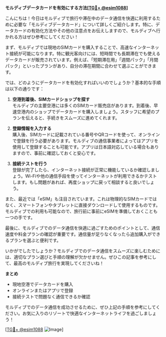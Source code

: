 **モルディブデータカードを有効にする方法[[TG💪+ @esim1088](https://t.me/s/esim1088)]**

こんにちは！今日はモルディブで旅行や滞在中のデータ通信を快適に利用するために必要な「モルディブデータカード」について詳しくご紹介します。特に、データカードの有効化方法やその他の注意点をお伝えしますので、モルディブへ行かれる方はぜひ参考にしてください！

まず、モルディブでは現地のSIMカードを購入することで、高速なインターネット接続が可能になります。特に観光客向けには、短時間でも長期滞在でも使えるデータカードが販売されています。例えば、「短期滞在用」「週間パック」「月間パック」といったプランがあり、自分の滞在期間に合わせて選ぶことができます。

では、どのようにデータカードを有効化すればいいのでしょうか？基本的な手順は以下の通りです：

1. **空港到着後、SIMカードショップを探す**  
   モルディブの主要空港には多くのSIMカード販売店があります。到着後、早速空港内のショップでデータカードを購入しましょう。スタッフに希望のプランを伝えると、手続きをスムーズに進めてくれます。

2. **登録情報を入力する**  
   購入後、SIMカードに記載されている番号やQRコードを使って、オンラインで登録を行う必要があります。モルディブの通信事業者によってはアプリを使用して登録することも可能です。アプリは日本語対応している場合もありますので、事前に確認しておくと安心です。

3. **接続テストを行う**  
   登録が完了したら、インターネット接続が正常に機能しているか確認しましょう。Wi-Fiや他の通信手段を使ってインターネットが利用できるかテストします。もし問題があれば、再度ショップに戻って相談すると良いでしょう。

また、最近では「eSIM」も注目されています。これは物理的なSIMカードではなく、スマートフォンやタブレットに直接ダウンロードして使用するものです。モルディブでの利用も可能なので、旅行前に事前にeSIMを準備しておくことも一つの手です。

最後に、モルディブでのデータ通信を快適に過ごすためのポイントとして、通信速度や料金プランの確認が重要です。通信量が足りなくなったら追加購入ができるプランを選ぶと便利です。

いかがでしたでしょうか？モルディブでのデータ通信をスムーズに楽しむためには、適切なプラン選びと手順の理解が欠かせません。ぜひこの記事を参考にして、最高のモルディブ旅行を実現してくださいね！

**まとめ**  
- 現地空港でデータカードを購入  
- オンラインまたはアプリで登録  
- 接続テストで問題なく通信できるか確認  

モルディブでのデータ通信を成功させるために、ぜひ上記の手順を参考にしてください。お気に入りのリゾートで快適なインターネットライフを過ごしましょう！

[[TG💪+ @esim1088](https://t.me/s/esim1088) ![Image](https://i.postimg.cc/Y0z9fWf4/image.png)]